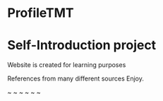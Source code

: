 # ProfileTMT

# Self-Introduction project

Website is created for learning purposes

References from many different sources
Enjoy.

~ ~ ~ ~ ~ ~

